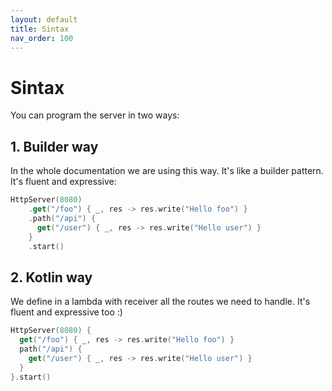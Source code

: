 ```yaml
---
layout: default
title: Sintax
nav_order: 100
---
```


# Sintax
You can program the server in two ways:

## 1. Builder way
In the whole documentation we are using this way. It's like a builder pattern. It's fluent and expressive:
```kotlin
HttpServer(8080)
    .get("/foo") { _, res -> res.write("Hello foo") }
    .path("/api") {
      get("/user") { _, res -> res.write("Hello user") }
    }
    .start()
```

## 2. Kotlin way
We define in a lambda with receiver all the routes we need to handle. It's fluent and expressive too :)
```kotlin
HttpServer(8080) {
  get("/foo") { _, res -> res.write("Hello foo") }
  path("/api") {
    get("/user") { _, res -> res.write("Hello user") }
  }
}.start()
```
